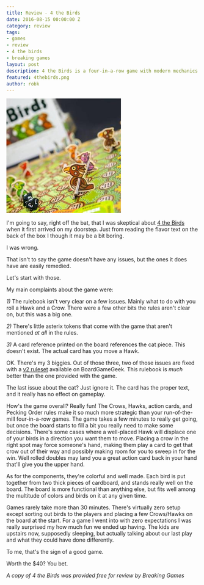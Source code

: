```yaml
---
title: Review - 4 the Birds
date: 2016-08-15 00:00:00 Z
category: review
tags:
- games
- review
- 4 the birds
- breaking games
layout: post
description: 4 the Birds is a four-in-a-row game with modern mechanics and great bits.
featured: 4thebirds.png
author: robk
---
```


<img src="/images/4thebirds/4thebirds.jpg" alt="4 the Birds" class="float-right" />

I'm going to say, right off the bat, that I was skeptical about [4 the Birds](https://breakinggames.com/products/4-the-birds) when it first arrived on my doorstep. Just from reading the flavor text on the back of the box I though it may be a bit boring.

I was wrong.

That isn't to say the game doesn't have any issues, but the ones it does have are easily remedied.

Let's start with those.

My main complaints about the game were:

*1)* The rulebook isn't very clear on a few issues. Mainly what to do with you roll a Hawk and a Crow. There were a few other bits the rules aren't clear on, but this was a big one.

*2)* There's little asterix tokens that come with the game that aren't mentioned *at all* in the rules.

*3)* A card reference printed on the board references the cat piece. This doesn't exist. The actual card has you move a Hawk.

OK. There's my 3 biggies. Out of those three, two of those issues are fixed with a [v2 ruleset](https://boardgamegeek.com/filepage/135056/4-birds-rules-v2-booklet) available on BoardGameGeek. This rulebook is *much* better than the one provided with the game.

The last issue about the cat? Just ignore it. The card has the proper text, and it really has no effect on gameplay.

How's the game overall? Really fun! The Crows, Hawks, action cards, and Pecking Order rules make it so much more strategic than your run-of-the-mill four-in-a-row games. The game takes a few minutes to really get going, but once the board starts to fill a bit you really need to make some decisions. There's some cases where a well-placed Hawk will displace one of your birds in a direction you want them to move. Placing a crow in the right spot may force someone's hand, making them play a card to get that crow out of their way and possibly making room for you to sweep in for the win. Well rolled doubles may land you a great action card back in your hand that'll give you the upper hand.

As for the components, they're colorful and well made. Each bird is put together from two thick pieces of cardboard, and stands really well on the board. The board is more functional than anything else, but fits well among the multitude of colors and birds on it at any given time.

Games rarely take more than 30 minutes. There's virtually zero setup except sorting out birds to the players and placing a few Crows/Hawks on the board at the start. For a game I went into with zero expectations I was really surprised my how much fun we ended up having. The kids are upstairs now, supposedly sleeping, but actually talking about our last play and what they could have done differently.

To me, that's the sign of a good game.

Worth the $40? You bet.

*A copy of 4 the Birds was provided free for review by Breaking Games*
